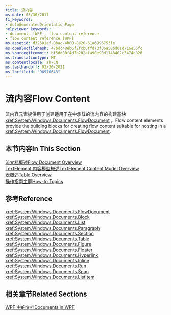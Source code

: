 ```yaml
---
title: 流内容
ms.date: 03/30/2017
f1_keywords:
- AutoGeneratedOrientationPage
helpviewer_keywords:
- documents [WPF], flow content reference
- flow content reference [WPF]
ms.assetid: d32501af-0bac-4b80-8a20-61a6996753fe
ms.openlocfilehash: 47bdc48eb6f2fcb0ffd73f06a58bd01d716e56fc
ms.sourcegitcommit: bf5dd80f4d7b202afa90e90d1148402c5474d826
ms.translationtype: MT
ms.contentlocale: zh-CN
ms.lasthandoff: 03/30/2021
ms.locfileid: "96970643"
---
```

# <a name="flow-content"></a><span data-ttu-id="a1783-102">流内容</span><span class="sxs-lookup"><span data-stu-id="a1783-102">Flow Content</span></span>
<span data-ttu-id="a1783-103">流内容元素提供用于创建适用于在中承载的流内容的构建基块 <xref:System.Windows.Documents.FlowDocument> 。</span><span class="sxs-lookup"><span data-stu-id="a1783-103">Flow content elements provide the building blocks for creating flow content suitable for hosting in a <xref:System.Windows.Documents.FlowDocument>.</span></span>  
  
## <a name="in-this-section"></a><span data-ttu-id="a1783-104">本节内容</span><span class="sxs-lookup"><span data-stu-id="a1783-104">In This Section</span></span>  
 [<span data-ttu-id="a1783-105">流文档概述</span><span class="sxs-lookup"><span data-stu-id="a1783-105">Flow Document Overview</span></span>](flow-document-overview.md)  
 [<span data-ttu-id="a1783-106">TextElement 内容模型概述</span><span class="sxs-lookup"><span data-stu-id="a1783-106">TextElement Content Model Overview</span></span>](textelement-content-model-overview.md)  
 [<span data-ttu-id="a1783-107">表概述</span><span class="sxs-lookup"><span data-stu-id="a1783-107">Table Overview</span></span>](table-overview.md)  
 [<span data-ttu-id="a1783-108">操作指南主题</span><span class="sxs-lookup"><span data-stu-id="a1783-108">How-to Topics</span></span>](flow-content-elements-how-to-topics.md)  
  
## <a name="reference"></a><span data-ttu-id="a1783-109">参考</span><span class="sxs-lookup"><span data-stu-id="a1783-109">Reference</span></span>  
 <xref:System.Windows.Documents.FlowDocument>  
  <xref:System.Windows.Documents.Block>  
  <xref:System.Windows.Documents.List>  
  <xref:System.Windows.Documents.Paragraph>  
  <xref:System.Windows.Documents.Section>  
  <xref:System.Windows.Documents.Table>  
  <xref:System.Windows.Documents.Figure>  
  <xref:System.Windows.Documents.Floater>  
  <xref:System.Windows.Documents.Hyperlink>  
  <xref:System.Windows.Documents.Inline>  
  <xref:System.Windows.Documents.Run>  
  <xref:System.Windows.Documents.Span>  
  <xref:System.Windows.Documents.ListItem>  
  
## <a name="related-sections"></a><span data-ttu-id="a1783-110">相关章节</span><span class="sxs-lookup"><span data-stu-id="a1783-110">Related Sections</span></span>  
 [<span data-ttu-id="a1783-111">WPF 中的文档</span><span class="sxs-lookup"><span data-stu-id="a1783-111">Documents in WPF</span></span>](documents-in-wpf.md)
